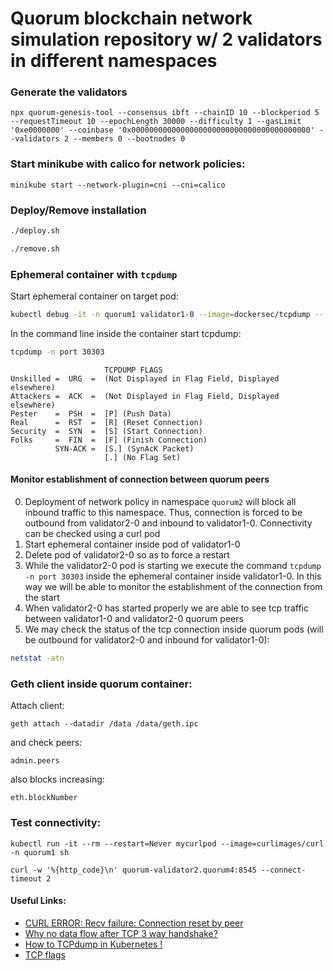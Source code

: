 
# Quorum blockchain network simulation repository w/ 2 validators in different namespaces

### Generate the validators

```
npx quorum-genesis-tool --consensus ibft --chainID 10 --blockperiod 5 --requestTimeout 10 --epochLength 30000 --difficulty 1 --gasLimit '0xe0000000' --coinbase '0x0000000000000000000000000000000000000000' --validators 2 --members 0 --bootnodes 0
```

### Start minikube with calico for network policies:

```
minikube start --network-plugin=cni --cni=calico
```

### Deploy/Remove installation

```bash
./deploy.sh
```

```bash
./remove.sh
```

### Ephemeral container with `tcpdump` 

Start ephemeral container on target pod:

```bash
kubectl debug -it -n quorum1 validator1-0 --image=dockersec/tcpdump -- sh
```

In the command line inside the container start tcpdump:

```bash
tcpdump -n port 30303
```

```
                     TCPDUMP FLAGS
Unskilled =  URG  =  (Not Displayed in Flag Field, Displayed elsewhere) 
Attackers =  ACK  =  (Not Displayed in Flag Field, Displayed elsewhere)
Pester    =  PSH  =  [P] (Push Data)
Real      =  RST  =  [R] (Reset Connection)
Security  =  SYN  =  [S] (Start Connection)
Folks     =  FIN  =  [F] (Finish Connection)
          SYN-ACK =  [S.] (SynAcK Packet)
                     [.] (No Flag Set)
```

#### Monitor establishment of connection between quorum peers

0. Deployment of network policy in namespace `quorum2` will block all inbound traffic to this namespace. Thus, connection is forced to be outbound from validator2-0 and inbound to validator1-0. Connectivity can be checked using a curl pod
1. Start ephemeral container inside pod of validator1-0
2. Delete pod of validator2-0 so as to force a restart
3. While the validator2-0 pod is starting we execute the command `tcpdump -n port 30303` inside the ephemeral container inside validator1-0. In this way we will be able to monitor the establishment of the connection from the start
4. When validator2-0 has started properly we are able to see tcp traffic between validator1-0 and validator2-0 quorum peers
5. We may check the status of the tcp connection inside quorum pods (will be outbound for validator2-0 and inbound for validator1-0):

```bash
netstat -atn
```

### Geth client inside quorum container:

Attach client:

```
geth attach --datadir /data /data/geth.ipc
```

and check peers:

```
admin.peers
```

also blocks increasing:

```
eth.blockNumber
```

### Test connectivity:

```
kubectl run -it --rm --restart=Never mycurlpod --image=curlimages/curl -n quorum1 sh
```

```
curl -w '%{http_code}\n' quorum-validator2.quorum4:8545 --connect-timeout 2
```

#### Useful Links:

- [CURL ERROR: Recv failure: Connection reset by peer](https://stackoverflow.com/questions/10285700/curl-error-recv-failure-connection-reset-by-peer-php-curl)
- [Why no data flow after TCP 3 way handshake?](https://ask.wireshark.org/question/9178/why-no-data-flow-after-tcp-3-way-handshake/)
- [How to TCPdump in Kubernetes !](https://cloudyuga.guru/hands_on_lab/tcpdump_kubernetes)
- [TCP flags](https://gist.github.com/tuxfight3r/9ac030cb0d707bb446c7)
